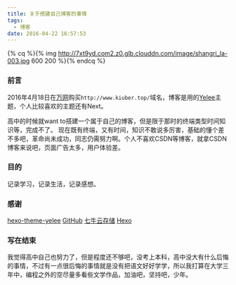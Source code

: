 ```yaml
---
title: 关于搭建自己博客的事情
tags:
  - 博客
date: 2016-04-22 16:57:53
---
```


{% cq %}{% img http://7xt9yd.com2.z0.glb.clouddn.com/image/shangri_la-003.jpg 600 200 %}{% endcq %}

<!--more-->
### 前言
2016年4月18日在[万网](https://www.aliyun.com/)购买`http://www.kiuber.top/`域名，博客是用的[Yelee](https://github.com/MOxFIVE/hexo-theme-yelee)主题，个人比较喜欢的主题还有Next。


高中的时候就want to搭建一个属于自己的博客，但是限于那时的终端类型时间知识等，完成不了。
现在既有终端，又有时间，知识不敢说多厉害，基础的懂个差不多吧，革命尚未成功，同志仍需努力啊。个人不喜欢CSDN等博客，就拿CSDN博客来说吧，页面广告太多，用户体验差。


### 目的

记录学习，记录生活，记录感想。


### 感谢

[hexo-theme-yelee](https://github.com/MOxFIVE/hexo-theme-yelee)
[GitHub](https://github.com/)
[七牛云存储](http://www.qiniu.com/)
[Hexo](https://hexo.io/)

### 写在结束

我觉得高中自己也努力了，但是程度还不够吧，没考上本科，高中没大有什么后悔的事情，不过有一点很后悔的事情就是没有把语文好好学学，所以我打算在大学三年中，编程之外的空尽量多看些文学作品，加油吧，坚持吧，少年。
